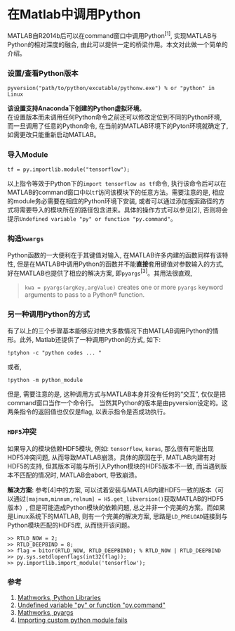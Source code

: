# 在Matlab中调用Python

MATLAB自R2014b后可以在command窗口中调用Python<sup>[1]</sup>, 实现MATLAB与Python的相对深度的融合, 由此可以提供一定的桥梁作用。本文对此做一个简单的介绍。

### 设置/查看Python版本

```
pyversion("path/to/python/excutable/pythonw.exe") % or "python" in Linux
```

**该设置支持Anaconda下创建的Python虚拟环境**。  
在设置版本而未调用任何Python命令之前还可以修改定位到不同的Python环境, 而一旦调用了任意的Python命令, 在当前的MATLAB环境下的Pyton环境就确定了, 如需更改只能重新启动MATLAB。

### 导入Module

```
tf = py.importlib.module("tensorflow");
```

以上指令等效于Python下的`import tensorflow as tf`命令, 执行该命令后可以在MATLAB的command窗口中以`tf`访问该模块下的任意方法。需要注意的是, 相应的module务必需要在相应的Python环境下安装, 或者可以通过添加搜索路径的方式将需要导入的模块所在的路径包含进来。具体的操作方式可以参见[2], 否则将会提示`Undefined variable "py" or function "py.command"`。

### 构造`kwargs`

Python函数的一大便利在于其键值对输入, 在MATLAB许多内建的函数同样有该特性, 但是在MATLAB中调用Python的函数并不能**直接**套用键值对参数输入的方式, 好在MATLAB也提供了相应的解决方案, 即`pyargs`<sup>[3]</sup>。其用法很直观, 

> `kwa = pyargs(argKey,argValue)` creates one or more `pyargs` keyword arguments to pass to a Python® function.

### 另一种调用Python的方式

有了以上的三个步骤基本能够应对绝大多数情况下由MATLAB调用Python的情形。此外, Matlab还提供了一种调用Python的方式, 如下:

```
!ptyhon -c "python codes ... "
```

或者,   

```
!python -m python_module
```

但是, 需要注意的是, 这种调用方式与MATLAB本身并没有任何的“交互”, 仅仅是把command窗口当作一个命令行。 当然其Python的版本是由pyversion设定的。这两条指令的返回值也仅仅是flag, 以表示指令是否成功执行。

### `HDF5`冲突

如果导入的模块依赖HDF5模块, 例如: `tensorflow`, `keras`, 那么很有可能出现HDF5冲突问题, 从而导致MATLAB崩溃。具体的原因在于, MATLAB内建有对HDF5的支持, 但其版本可能与所引入Python模块的HDF5版本不一致, 而当遇到版本不匹配的情况时, MATLAB会abort, 导致崩溃。

**解决方案**: 参考[4]中的方案, 可以试着安装与MATLAB内建HDF5一致的版本（可以通过`[majnum,minnum,relnum] = H5.get_libversion()`获取MATLAB的HDF5版本）, 但是可能造成Python模块的依赖问题, 总之并非一个完美的方案。而如果是Linux系统下的MATLAB, 则有一个完美的解决方案, 思路是`LD_PRELOAD`链接到与Python模块匹配的HDF5库, 从而绕开该问题。

```
>> RTLD_NOW = 2;
>> RTLD_DEEPBIND = 8;
>> flag = bitor(RTLD_NOW, RTLD_DEEPBIND); % RTLD_NOW | RTLD_DEEPBIND
>> py.sys.setdlopenflags(int32(flag));
>> py.importlib.import_module('tensorflow');
```

### 参考
1. [Mathworks, Python Libraries](https://www.mathworks.com/help/matlab/call-python-libraries.html)
2. [Undefined variable "py" or function "py.command"](https://www.mathworks.com/help/matlab/matlab_external/undefined-variable-py-or-function-py-command.html)
3. [Mathworks, pyargs](https://www.mathworks.com/help/matlab/ref/pyargs.html)
4. [Importing custom python module fails](https://www.mathworks.com/matlabcentral/answers/265247-importing-custom-python-module-fails#comment_338642)